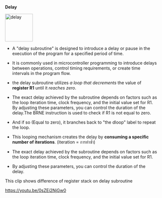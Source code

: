 **Delay**

<img width="91" alt="delay" src="https://github.com/PeerawatAltoTechCourse/Microprocessor/assets/132571902/359ea79d-3b9a-43d8-855c-fdec736baf86">


- A "delay subroutine" is  designed to introduce a delay or pause in the execution of the program for a specified period of time.

- It is commonly used in microcontroller programming to introduce delays between operations, control timing requirements, or create time intervals in the program flow.

-  the delay subroutine utilizes *a loop that decrements* the value of **register R1** until it *reaches zero*.

-  The exact delay achieved by the subroutine depends on factors such as the loop iteration time, clock frequency, and the initial value set for R1. By adjusting these parameters, you can control the duration of the delay.The BRNE instruction is used to check if R1 is not equal to zero.

-  And if so (Equal to zero), it branches back to "the dloop" label to repeat the loop.

-  This looping mechanism creates the delay by **consuming a specific number of iterations**. (iteration = การทำซ้ำ)

- The exact delay achieved by the subroutine depends on factors such as the loop iteration time, clock frequency, and the initial value set for R1.

- By adjusting these parameters, you can control the duration of the delay.

This clip shows difference of register stack on delay subroutine

https://youtu.be/0sZEi2NjGw0

